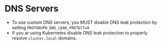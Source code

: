 # DNS Servers

- To use custom DNS servers, you MUST disable DNS leak protection by setting `PROTONVPN_DNS_LEAK_PROTECT=0`
- If you ar using Kubernetes disable DNS leak protection to properly resolve `cluster.local` domains.
